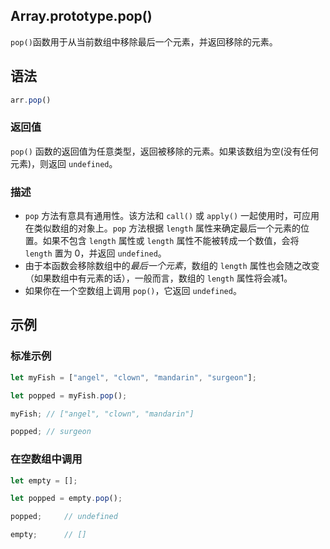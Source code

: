 ## Array.prototype.pop()

`pop()`函数用于从当前数组中移除最后一个元素，并返回移除的元素。

## 语法

```javascript
arr.pop()
```

### 返回值

`pop()` 函数的返回值为任意类型，返回被移除的元素。如果该数组为空(没有任何元素)，则返回 `undefined`。

### 描述

- `pop` 方法有意具有通用性。该方法和 `call()` 或 `apply()` 一起使用时，可应用在类似数组的对象上。`pop` 方法根据 `length` 属性来确定最后一个元素的位置。如果不包含 `length` 属性或 `length` 属性不能被转成一个数值，会将 `length` 置为 0，并返回 `undefined`。
- 由于本函数会移除数组中的*最后一个元素*，数组的 `length` 属性也会随之改变（如果数组中有元素的话），一般而言，数组的 `length` 属性将会减1。
- 如果你在一个空数组上调用 `pop()`，它返回 `undefined`。

## 示例

### 标准示例

```javascript
let myFish = ["angel", "clown", "mandarin", "surgeon"];

let popped = myFish.pop();

myFish; // ["angel", "clown", "mandarin"]

popped; // surgeon
```

### 在空数组中调用

```javascript
let empty = [];

let popped = empty.pop();

popped;		// undefined

empty;		// []
```

